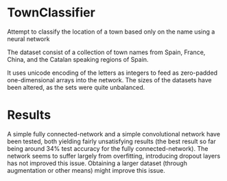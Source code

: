 # TownClassifier
Attempt to classify the location of a town based only on the name using a neural network 

The dataset consist of a collection of town names from Spain, France, China, and the Catalan speaking regions of Spain. 

It uses unicode encoding of the letters as integers to feed as zero-padded one-dimensional arrays into the network. The sizes of the datasets have been altered, as the sets were quite unbalanced. 

# Results

A simple fully connected-network and a simple convolutional network have been tested, both yielding fairly unsatisfying results (the best result so far being around 34% test accuracy for the fully connected-network). The network seems to suffer largely from overfitting, introducing dropout layers has not improved this issue. Obtaining a larger dataset (through augmentation or other means) might improve this issue.
